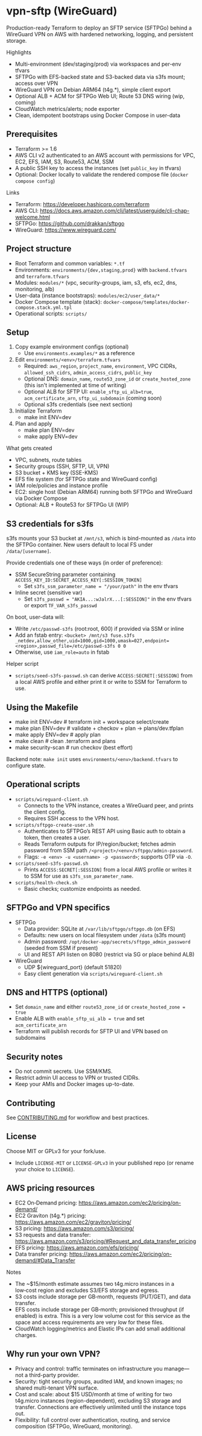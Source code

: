 # vpn-sftp (WireGuard)

Production-ready Terraform to deploy an SFTP service (SFTPGo) behind a WireGuard VPN on AWS with hardened networking, logging, and persistent storage.

Highlights
- Multi-environment (dev/staging/prod) via workspaces and per-env tfvars
- SFTPGo with EFS-backed state and S3-backed data via s3fs mount; access over VPN
- WireGuard VPN on Debian ARM64 (t4g.*), simple client export
- Optional ALB + ACM for SFTPGo Web UI; Route 53 DNS wiring (wip, coming)
- CloudWatch metrics/alerts; node exporter
- Clean, idempotent bootstraps using Docker Compose in user-data

## Prerequisites
- Terraform >= 1.6
- AWS CLI v2 authenticated to an AWS account with permissions for VPC, EC2, EFS, IAM, S3, Route53, ACM, SSM
- A public SSH key to access the instances (set `public_key` in tfvars)
- Optional: Docker locally to validate the rendered compose file (`docker compose config`)

Links
- Terraform: https://developer.hashicorp.com/terraform
- AWS CLI: https://docs.aws.amazon.com/cli/latest/userguide/cli-chap-welcome.html
- SFTPGo: https://github.com/drakkan/sftpgo
- WireGuard: https://www.wireguard.com/

## Project structure
- Root Terraform and common variables: `*.tf`
- Environments: `environments/{dev,staging,prod}` with `backend.tfvars` and `terraform.tfvars`
- Modules: `modules/*` (vpc, security-groups, iam, s3, efs, ec2, dns, monitoring, alb)
- User-data (instance bootstraps): `modules/ec2/user_data/*`
- Docker Compose template (stack): `docker-compose/templates/docker-compose.stack.yml.tpl`
- Operational scripts: `scripts/`

## Setup
1) Copy example environment configs (optional)
   - Use `environments.examples/*` as a reference
2) Edit `environments/<env>/terraform.tfvars`
   - Required: `aws_region`, `project_name`, `environment`, VPC CIDRs, `allowed_ssh_cidrs`, `admin_access_cidrs`, `public_key`
   - Optional DNS: `domain_name`, `route53_zone_id` or `create_hosted_zone` (this isn't implemented at time of writing)
   - Optional ALB for SFTP UI: `enable_sftp_ui_alb=true`, `acm_certificate_arn`, `sftp_ui_subdomain` (coming soon)
   - Optional s3fs credentials (see next section)
3) Initialize Terraform
   - make init ENV=dev
4) Plan and apply
   - make plan ENV=dev
   - make apply ENV=dev

What gets created
- VPC, subnets, route tables
- Security groups (SSH, SFTP, UI, VPN)
- S3 bucket + KMS key (SSE-KMS)
- EFS file system (for SFTPGo state and WireGuard config)
- IAM role/policies and instance profile
- EC2: single host (Debian ARM64) running both SFTPGo and WireGuard via Docker Compose
- Optional: ALB + Route53 for SFTPGo UI (WIP)

## S3 credentials for s3fs
s3fs mounts your S3 bucket at `/mnt/s3`, which is bind-mounted as `/data` into the SFTPGo container. New users default to local FS under `/data/[username]`.

Provide credentials one of these ways (in order of preference):
- SSM SecureString parameter containing `ACCESS_KEY_ID:SECRET_ACCESS_KEY[:SESSION_TOKEN]`
  - Set `s3fs_ssm_parameter_name = "/your/path"` in the env tfvars
- Inline secret (sensitive var)
  - Set `s3fs_passwd = "AKIA...:wJalrX...[:SESSION]"` in the env tfvars or export `TF_VAR_s3fs_passwd`

On boot, user-data will:
- Write `/etc/passwd-s3fs` (root:root, 600) if provided via SSM or inline
- Add an fstab entry: `<bucket> /mnt/s3 fuse.s3fs _netdev,allow_other,uid=1000,gid=1000,umask=027,endpoint=<region>,passwd_file=/etc/passwd-s3fs 0 0`
- Otherwise, use `iam_role=auto` in fstab

Helper script
- `scripts/seed-s3fs-passwd.sh` can derive `ACCESS:SECRET[:SESSION]` from a local AWS profile and either print it or write to SSM for Terraform to use.

## Using the Makefile
- make init ENV=dev       # terraform init + workspace select/create
- make plan ENV=dev       # validate + checkov + plan -> plans/dev.tfplan
- make apply ENV=dev      # apply plan
- make clean              # clean .terraform and plans
- make security-scan      # run checkov (best effort)

Backend note: `make init` uses `environments/<env>/backend.tfvars` to configure state.

## Operational scripts
- `scripts/wireguard-client.sh`
  - Connects to the VPN instance, creates a WireGuard peer, and prints the client config.
  - Requires SSH access to the VPN host.
- `scripts/sftpgo-create-user.sh`
  - Authenticates to SFTPGo’s REST API using Basic auth to obtain a token, then creates a user.
  - Reads Terraform outputs for IP/region/bucket; fetches admin password from SSM path `/<project>/<env>/sftpgo/admin-password`.
  - Flags: `-e <env> -u <username> -p <password>`; supports OTP via `-O`.
- `scripts/seed-s3fs-passwd.sh`
  - Prints `ACCESS:SECRET[:SESSION]` from a local AWS profile or writes it to SSM for use as `s3fs_ssm_parameter_name`.
- `scripts/health-check.sh`
  - Basic checks; customize endpoints as needed.

## SFTPGo and VPN specifics
- SFTPGo
  - Data provider: SQLite at `/var/lib/sftpgo/sftpgo.db` (on EFS)
  - Defaults: new users on local filesystem under `/data` (s3fs mount)
  - Admin password: `/opt/docker-app/secrets/sftpgo_admin_password` (seeded from SSM if present)
  - UI and REST API listen on 8080 (restrict via SG or place behind ALB)
- WireGuard
  - UDP ${wireguard_port} (default 51820)
  - Easy client generation via `scripts/wireguard-client.sh`

## DNS and HTTPS (optional)
- Set `domain_name` and either `route53_zone_id` or `create_hosted_zone = true`
- Enable ALB with `enable_sftp_ui_alb = true` and set `acm_certificate_arn`
- Terraform will publish records for SFTP UI and VPN based on subdomains

## Security notes
- Do not commit secrets. Use SSM/KMS.
- Restrict admin UI access to VPN or trusted CIDRs.
- Keep your AMIs and Docker images up-to-date.

## Contributing
See [CONTRIBUTING.md](CONTRIBUTING.md) for workflow and best practices.

## License
Choose MIT or GPLv3 for your fork/use.
- Include `LICENSE-MIT` or `LICENSE-GPLv3` in your published repo (or rename your choice to `LICENSE`).

## AWS pricing resources
- EC2 On‑Demand pricing: https://aws.amazon.com/ec2/pricing/on-demand/
- EC2 Graviton (t4g.*) pricing: https://aws.amazon.com/ec2/graviton/pricing/
- S3 pricing: https://aws.amazon.com/s3/pricing/
- S3 requests and data transfer: https://aws.amazon.com/s3/pricing/#Request_and_data_transfer_pricing
- EFS pricing: https://aws.amazon.com/efs/pricing/
- Data transfer pricing: https://aws.amazon.com/ec2/pricing/on-demand/#Data_Transfer

Notes
- The ~$15/month estimate assumes two t4g.micro instances in a low‑cost region and excludes S3/EFS storage and egress.
- S3 costs include storage per GB‑month, requests (PUT/GET), and data transfer.
- EFS costs include storage per GB‑month; provisioned throughput (if enabled) is extra. This is a very low volume cost for this service as the space and access requirements are very low for these files.
- CloudWatch logging/metrics and Elastic IPs can add small additional charges.

## Why run your own VPN?
- Privacy and control: traffic terminates on infrastructure you manage—not a third-party provider.
- Security: tight security groups, audited IAM, and known images; no shared multi-tenant VPN surface.
- Cost and scale: about $15 USD/month at time of writing for two t4g.micro instances (region-dependent), excluding S3 storage and transfer. Connections are effectively unlimited until the instance tops out.
- Flexibility: full control over authentication, routing, and service composition (SFTPGo, WireGuard, monitoring).
